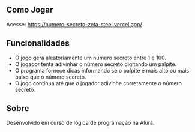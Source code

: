 ## Como Jogar
Acesse: https://numero-secreto-zeta-steel.vercel.app/
## Funcionalidades
- O jogo gera aleatoriamente um número secreto entre 1 e 100.
- O jogador tenta adivinhar o número secreto digitando um palpite.
- O programa fornece dicas informando se o palpite é mais alto ou mais baixo que o número secreto.
- O jogo continua até que o jogador adivinhe corretamente o número secreto.
## Sobre
Desenvolvido em curso de lógica de programação na Alura.
